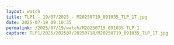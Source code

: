 ```yaml
---
layout: watch
title: TLP1 - 19/07/2025 - M20250719_091035_TLP_1T.jpg
date: 2025-07-19 09:10:35
permalink: /2025/07/19/watch/M20250719_091035_TLP_1
capture: TLP1/2025/202507/20250718/M20250719_091035_TLP_1T.jpg
---
```

